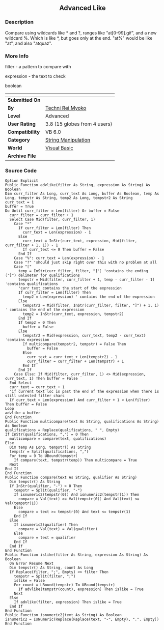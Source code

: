 ﻿<div align="center">

## Advanced Like


</div>

### Description

Compare using wildcards like * and ?, ranges like "at[0-99].gif", and a new wildcard %. Which is like *, but goes only at the end. "at%" would be like "at", and also "atquaz".
 
### More Info
 
filter - a pattern to compare with

expression - the text to check

boolean


<span>             |<span>
---                |---
**Submitted On**   |
**By**             |[Techni Rei Myoko](https://github.com/Planet-Source-Code/PSCIndex/blob/master/ByAuthor/techni-rei-myoko.md)
**Level**          |Advanced
**User Rating**    |3.8 (15 globes from 4 users)
**Compatibility**  |VB 6\.0
**Category**       |[String Manipulation](https://github.com/Planet-Source-Code/PSCIndex/blob/master/ByCategory/string-manipulation__1-5.md)
**World**          |[Visual Basic](https://github.com/Planet-Source-Code/PSCIndex/blob/master/ByWorld/visual-basic.md)
**Archive File**   |[](https://github.com/Planet-Source-Code/techni-rei-myoko-advanced-like__1-47095/archive/master.zip)





### Source Code

```
Option Explicit
Public Function advlike(filter As String, expression As String) As Boolean
Dim curr_filter As Long, curr_text As Long, buffer As Boolean, temp As Long, tempstr As String, temp2 As Long, tempstr2 As String
curr_text = 1
buffer = True
Do Until curr_filter = Len(filter) Or buffer = False
  curr_filter = curr_filter + 1
  Select Case Mid(filter, curr_filter, 1)
    Case "*"
      If curr_filter = Len(filter) Then
        curr_text = Len(expression) - 1
      Else
        curr_text = InStr(curr_text, expression, Mid(filter, curr_filter + 1, 1)) - 1
        If curr_text <= 0 Then buffer = False
      End If
    Case "%": curr_text = Len(expression) - 1
    Case "?" 'should just skip right over this with no problem at all
    Case "["
      temp = InStr(curr_filter, filter, "]") 'contains the ending ("]") delimeter for qualifications
      tempstr = Mid(filter, curr_filter + 1, temp - curr_filter - 1) 'contains qualifications
      'curr_text contains the start of the expression
      If curr_filter = Len(filter) Then
        temp2 = Len(expression) ' contains the end of the expression
      Else
        tempstr2 = Mid(filter, InStr(curr_filter, filter, "]") + 1, 1) ' contains the end of the expression
        temp2 = InStr(curr_text, expression, tempstr2)
      End If
      If temp2 = 0 Then
        buffer = False
      Else
        tempstr2 = Mid(expression, curr_text, temp2 - curr_text) 'contains expression
        If multicompare(tempstr2, tempstr) = False Then
          buffer = False
        Else
          curr_text = curr_text + Len(tempstr2) - 1
          curr_filter = curr_filter + Len(tempstr) + 1
        End If
      End If
    Case Else: If Mid(filter, curr_filter, 1) <> Mid(expression, curr_text, 1) Then buffer = False
  End Select
  curr_text = curr_text + 1
  'if current text loc is past the end of the expression when there is still untested filter chars
  If curr_text > Len(expression) And curr_filter + 1 < Len(filter) Then buffer = False
Loop
advlike = buffer
End Function
Public Function multicompare(text As String, qualifications As String) As Boolean
qualifications = Replace(qualifications, " ", Empty)
If InStr(qualifications, ",") = 0 Then
  multicompare = compare(text, qualifications)
Else
  Dim temp As Long, tempstr() As String
  tempstr = Split(qualifications, ",")
  For temp = 0 To UBound(tempstr)
    If compare(text, tempstr(temp)) Then multicompare = True
  Next
End If
End Function
Public Function compare(text As String, qualifier As String)
  Dim tempstr() As String
  If InStr(qualifier, "-") > 0 Then
    tempstr = Split(qualifier, "-")
    If isnumeric2(tempstr(0)) And isnumeric2(tempstr(1)) Then
      compare = Val(text) >= Val(tempstr(0)) And Val(text) <= Val(tempstr(1))
    Else
      compare = text >= tempstr(0) And text <= tempstr(1)
    End If
  Else
    If isnumeric2(qualifier) Then
      compare = Val(text) = Val(qualifier)
    Else
      compare = text = qualifier
    End If
  End If
End Function
Public Function islike(filter As String, expression As String) As Boolean
  On Error Resume Next
  Dim tempstr() As String, count As Long
  If Replace(filter, ";", Empty) <> filter Then
    tempstr = Split(filter, ";")
    islike = False
    For count = LBound(tempstr) To UBound(tempstr)
      If advlike(tempstr(count), expression) Then islike = True
    Next
  Else
    If advlike(filter, expression) Then islike = True
  End If
End Function
Public Function isnumeric2(text As String) As Boolean
isnumeric2 = IsNumeric(Replace(Replace(text, "-", Empty), ".", Empty))
End Function
```

